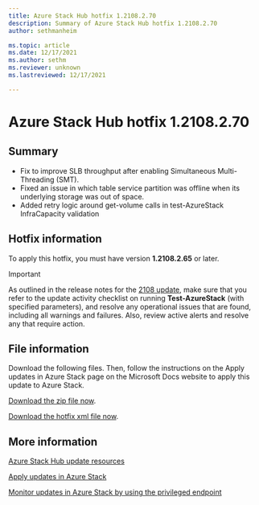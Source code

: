 ```yaml
---
title: Azure Stack Hub hotfix 1.2108.2.70 
description: Summary of Azure Stack Hub hotfix 1.2108.2.70
author: sethmanheim

ms.topic: article
ms.date: 12/17/2021
ms.author: sethm
ms.reviewer: unknown
ms.lastreviewed: 12/17/2021

---
```


# Azure Stack Hub hotfix 1.2108.2.70

## Summary

- Fix to improve SLB throughput after enabling Simultaneous Multi-Threading (SMT).
- Fixed an issue in which table service partition was offline when its underlying storage was out of space.
- Added retry logic around get-volume calls in test-AzureStack InfraCapacity validation

## Hotfix information

To apply this hotfix, you must have version **1.2108.2.65** or later.

> [!IMPORTANT]
> As outlined in the release notes for the [2108 update](release-notes.md?view=azs-2108&preserve-view=true), make sure that you refer to the update activity checklist on running **Test-AzureStack** (with specified parameters), and resolve any operational issues that are found, including all warnings and failures. Also, review active alerts and resolve any that require action.

## File information

Download the following files. Then, follow the instructions on the Apply updates in Azure Stack page on the Microsoft Docs website to apply this update to Azure Stack.

[Download the zip file now](https://azurestackhub.azureedge.net/PR/download/MAS_ProdHotfix_1.2108.2.65/HotFix/AzS_Update_1.2108.2.65.zip).

[Download the hotfix xml file now](https://azurestackhub.azureedge.net/PR/download/MAS_ProdHotfix_1.2108.2.65/HotFix/metadata.xml).

## More information

[Azure Stack Hub update resources](azure-stack-updates.md)

[Apply updates in Azure Stack](azure-stack-apply-updates.md)

[Monitor updates in Azure Stack by using the privileged endpoint](azure-stack-monitor-update.md)
